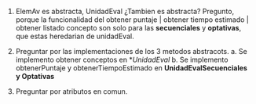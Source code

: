 1. ElemAv es abstracta, UnidadEval ¿Tambien es abstracta? Pregunto, porque la funcionalidad del obtener puntaje | obtener tiempo estimado | obtener listado concepto 
son solo para las **secuenciales** y **optativas**, que estas heredarian de unidadEval.


2. Preguntar por las implementaciones de los 3 metodos abstracots.
    a. Se implemento obtener conceptos en **UnidadEval*
    b. Se implemento obtenerPuntaje y obtenerTiempoEstimado en **UnidadEvalSecuenciales y Optativas**

3. Preguntar por atributos en comun.
